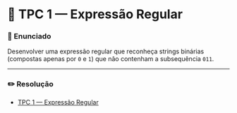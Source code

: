 # 📝 TPC 1 — Expressão Regular
### 📌 Enunciado

Desenvolver uma expressão regular que reconheça strings binárias (compostas apenas por ``0`` e ``1``) que não contenham a subsequência ``011``.

---

### ✏️ Resolução

- [TPC 1 — Expressão Regular](expressaoregular.txt)
